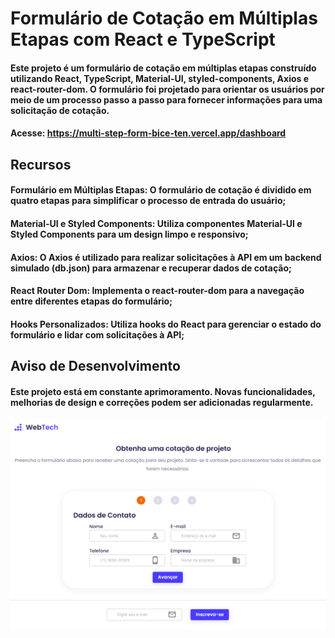 # Formulário de Cotação em Múltiplas Etapas com React e TypeScript

#### Este projeto é um formulário de cotação em múltiplas etapas construído utilizando React, TypeScript, Material-UI, styled-components, Axios e react-router-dom. O formulário foi projetado para orientar os usuários por meio de um processo passo a passo para fornecer informações para uma solicitação de cotação.

#### Acesse: https://multi-step-form-bice-ten.vercel.app/dashboard 

## Recursos

#### Formulário em Múltiplas Etapas: O formulário de cotação é dividido em quatro etapas para simplificar o processo de entrada do usuário;

#### Material-UI e Styled Components: Utiliza componentes Material-UI e Styled Components para um design limpo e responsivo;

####  Axios: O Axios é utilizado para realizar solicitações à API em um backend simulado (db.json) para armazenar e recuperar dados de cotação;

#### React Router Dom: Implementa o react-router-dom para a navegação entre diferentes etapas do formulário;

#### Hooks Personalizados: Utiliza hooks do React para gerenciar o estado do formulário e lidar com solicitações à API;

## Aviso de Desenvolvimento
#### Este projeto está em constante aprimoramento. Novas funcionalidades, melhorias de design e correções podem ser adicionadas regularmente.

![Primeira Etapa Form Multi Step](https://raw.githubusercontent.com/Thaliaraujo/multiStepFormTypescript/main/public/assets/cotacao.png)
